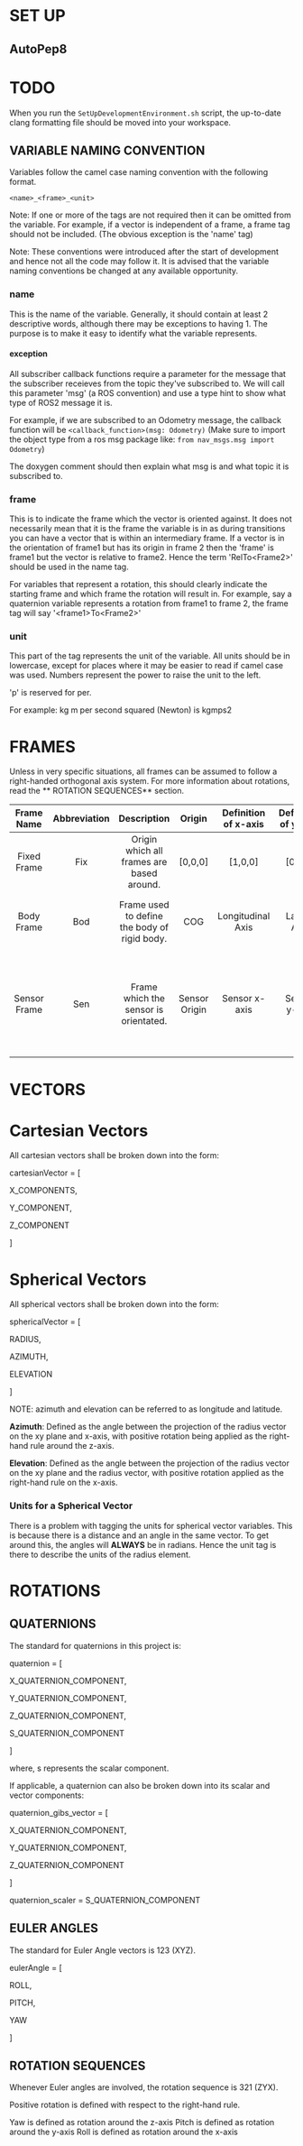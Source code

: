 # SET UP #

## AutoPep8 ##
# TODO

When you run the `SetUpDevelopmentEnvironment.sh` script, the up-to-date clang formatting file should be moved into your workspace.

## VARIABLE NAMING CONVENTION ##

Variables follow the camel case naming convention with the following format.

`<name>_<frame>_<unit>`

Note: If one or more of the tags are not required then it can be omitted from the variable. For example, if a vector is independent of a frame, a frame
tag should not be included. (The obvious exception is the 'name' tag)

Note: These conventions were introduced after the start of development and hence not all the code may follow it. It is advised that the variable naming conventions be changed at any available opportunity.

### name ###

This is the name of the variable. Generally, it should contain at least 2 descriptive words, although there may be exceptions to having 1. The purpose is to make it easy to identify what the variable represents.

#### exception ####

All subscriber callback functions require a parameter for the message that the subscriber receieves from the topic they've subscribed to. We will call this parameter 'msg' (a ROS convention) and use a type hint to show what type of ROS2 message it is.

For example, if we are subscribed to an Odometry message, the callback function will be `<callback_function>(msg: Odometry)` (Make sure to import the object type from a ros msg package like: `from nav_msgs.msg import Odometry`)

The doxygen comment should then explain what msg is and what topic it is subscribed to.


### frame ###

This is to indicate the frame which the vector is oriented against. It does not necessarily mean that it is the frame the variable is in as during transitions you can have a vector that is within an intermediary frame. If a vector is in the orientation of frame1 but has its origin in frame 2 then the 'frame' is frame1 but the vector is relative to frame2. Hence the term 'RelTo\<Frame2\>' should be used in the name tag.

For variables that represent a rotation, this should clearly indicate the starting frame and which frame the rotation will result in. For example, say a quaternion variable represents a rotation from frame1 to frame 2, the frame tag will say '\<frame1\>To\<Frame2\>'

### unit ###

This part of the tag represents the unit of the variable. All units should be in lowercase, except for places where it may be easier to read if camel case was used. Numbers represent the power to raise the unit to the left.

'p' is reserved for per.

For example: kg m per second squared (Newton) is kgmps2

# FRAMES #

Unless in very specific situations, all frames can be assumed to follow a right-handed orthogonal axis system. For more information about rotations, read the ** ROTATION SEQUENCES** section.

|       Frame Name      | Abbreviation |                 Description                  |     Origin    |  Definition of x-axis  |   Definition of y-axis   |     Definition of z-axis     |                                     Note                                                           |
|:---------------------:|:------------:|:--------------------------------------------:|:-------------:|:----------------------:|:------------------------:|:----------------------------:|:--------------------------------------------------------------------------------------------------:|
|       Fixed Frame     |     Fix      | Origin which all frames are based around.    |    [0,0,0]    |       [1,0,0]          |          [0,1,0]         |            [0,0,1]           |                                                                                                    |
|       Body Frame      |     Bod      | Frame used to define the body of rigid body. |      COG      |   Longitudinal Axis    |       Lateral Axis       |    Cross Product of x & y    | Note that definition may vary for some bodies.                                                     |
|     Sensor Frame      |     Sen      | Frame which the sensor is orientated.        | Sensor Origin |     Sensor x-axis      |       Sensor y-axis      |        Sensor z-axis         | This frame is dependent on the sensor it is representing. Also used for describing hardware frames |

# VECTORS #

# Cartesian Vectors #

All cartesian vectors shall be broken down into the form:

cartesianVector = [

  X_COMPONENTS,

  Y_COMPONENT,

  Z_COMPONENT

]

# Spherical Vectors #

All spherical vectors shall be broken down into the form:

sphericalVector = [

  RADIUS,

  AZIMUTH,

  ELEVATION

]

NOTE: azimuth and elevation can be referred to as longitude and latitude.

**Azimuth**: Defined as the angle between the projection of the radius vector on the xy plane and x-axis, with positive rotation being applied as the right-hand rule around the z-axis.

**Elevation**: Defined as the angle between the projection of the radius vector on the xy plane and the radius vector, with positive rotation applied as the right-hand rule on the x-axis.

### Units for a Spherical Vector ###

There is a problem with tagging the units for spherical vector variables. This is because there is a distance and an angle in the same vector. To get around this, the angles will **ALWAYS** be in radians. Hence the unit tag is there to describe the units of the radius element.
# ROTATIONS #
## QUATERNIONS ##

The standard for quaternions in this project is:

quaternion = [

  X_QUATERNION_COMPONENT,

  Y_QUATERNION_COMPONENT,

  Z_QUATERNION_COMPONENT,

  S_QUATERNION_COMPONENT

]

where, s represents the scalar component.

If applicable, a quaternion can also be broken down into its scalar and vector components:

quaternion_gibs_vector = [

  X_QUATERNION_COMPONENT,

  Y_QUATERNION_COMPONENT,

  Z_QUATERNION_COMPONENT

]

quaternion_scaler = S_QUATERNION_COMPONENT

## EULER ANGLES ##

The standard for Euler Angle vectors is 123 (XYZ).

eulerAngle = [

  ROLL,

  PITCH,

  YAW
  
]

## ROTATION SEQUENCES ##

Whenever Euler angles are involved, the rotation sequence is 321 (ZYX).

Positive rotation is defined with respect to the right-hand rule.

Yaw is defined as rotation around the z-axis
Pitch is defined as rotation around the y-axis
Roll is defined as rotation around the x-axis
